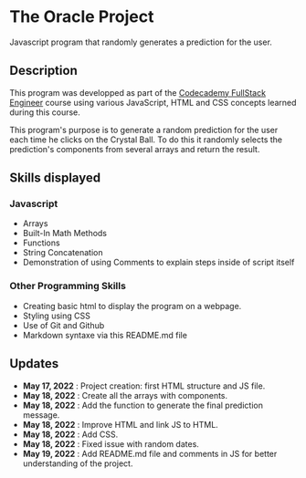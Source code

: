 # The Oracle Project

Javascript program that randomly generates a prediction for the user.

## Description

This program was developped as part of the [Codecademy FullStack Engineer](https://www.codecademy.com/learn/paths/full-stack-engineer-career-path) course using various JavaScript, HTML and CSS concepts learned during this course.

This program's purpose is to generate a random prediction for the user each time he clicks on the Crystal Ball. To do this it randomly selects the prediction's components from several arrays and return the result. 


## Skills displayed

### Javascript
+ Arrays
+ Built-In Math Methods
+ Functions
+ String Concatenation
+ Demonstration of using Comments to explain steps inside of script itself

### Other Programming Skills
+ Creating basic html to display the program on a webpage.
+ Styling using CSS
+ Use of Git and Github
+ Markdown syntaxe via this README.md file

## Updates

+ **May 17, 2022** : Project creation: first HTML structure and JS file.
+ **May 18, 2022** : Create all the arrays with components.
+ **May 18, 2022** : Add the function to generate the final prediction message.
+ **May 18, 2022** : Improve HTML and link JS to HTML.
+ **May 18, 2022** : Add CSS.
+ **May 18, 2022** : Fixed issue with random dates.
+ **May 19, 2022** : Add README.md file and comments in JS for better understanding of the project.
